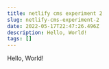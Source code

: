 ```yaml
---
title: netlify cms experiment 2
slug: netlify-cms-experiment-2
date: 2022-05-17T22:47:26.496Z
description: Hello, World!
tags: []
---
```

Hello, World!
